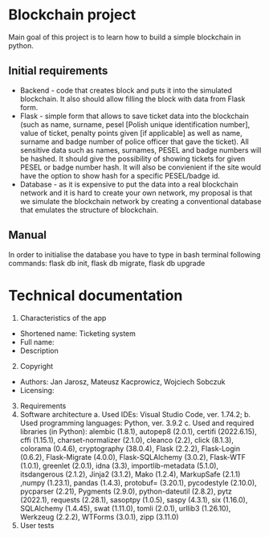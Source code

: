 # Blockchain project

Main goal of this project is to learn how to build a simple blockchain in python.

## Initial requirements

* Backend - code that creates block and puts it into the simulated blockchain. It also should allow filling the block with data from Flask form.
* Flask - simple form that allows to save ticket data into the blockchain (such as name, surname, pesel [Polish unique identification number], value of ticket, penalty points given [if applicable] as well as name, surname and badge number of police officer that gave the ticket). All sensitive data such as names, surnames, PESEL and badge numbers will be hashed. It should give the possibility of showing tickets for given PESEL or badge number hash. It will also be convienient if the site would have the option to show hash for a specific PESEL/badge id. 
* Database - as it is expensive to put the data into a real blockchain network and it is hard to create your own network, my proposal is that we simulate the blockchain network by creating a conventional database that emulates the structure of blockchain.

## Manual

In order to initialise the database you have to type in bash terminal following commands: flask db init, flask db migrate, flask db upgrade

# Technical documentation

1. Characteristics of the app
  - Shortened name: Ticketing system
  - Full name: 
  - Description 
2. Copyright
  - Authors: Jan Jarosz, Mateusz Kacprowicz, Wojciech Sobczuk
  - Licensing:
3. Requirements
4. Software architecture
  a. Used IDEs: Visual Studio Code, ver. 1.74.2;
  b. Used programming languages: Python, ver. 3.9.2
  c. Used and required libraries (in Python): alembic (1.8.1), autopep8 (2.0.1), certifi (2022.6.15), cffi (1.15.1), charset-normalizer (2.1.0), cleanco (2.2), click (8.1.3), colorama (0.4.6), cryptography (38.0.4), Flask (2.2.2), Flask-Login (0.6.2), Flask-Migrate (4.0.0), Flask-SQLAlchemy (3.0.2), Flask-WTF (1.0.1), greenlet (2.0.1), idna (3.3), importlib-metadata (5.1.0), itsdangerous (2.1.2), Jinja2 (3.1.2), Mako (1.2.4), MarkupSafe (2.1.1) ,numpy (1.23.1), pandas (1.4.3), protobuf= (3.20.1), pycodestyle (2.10.0), pycparser (2.21), Pygments (2.9.0), python-dateutil (2.8.2), pytz (2022.1), requests (2.28.1), sasoptpy (1.0.5), saspy (4.3.1), six (1.16.0), SQLAlchemy (1.4.45), swat (1.11.0), tomli (2.0.1), urllib3 (1.26.10), Werkzeug (2.2.2), WTForms (3.0.1), zipp (3.11.0)
5. User tests
